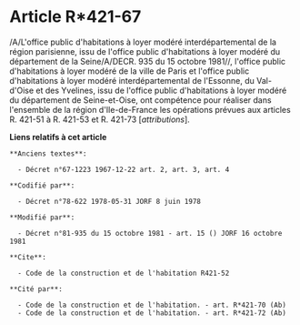 # Article R*421-67

/A/L'office public d'habitations à loyer modéré interdépartemental de la région parisienne, issu de l'office public
d'habitations à loyer modéré du département de la Seine/A/DECR. 935 du 15 octobre 1981//, l'office public d'habitations à
loyer modéré de la ville de Paris et l'office public d'habitations à loyer modéré interdépartemental de l'Essonne, du Val-
d'Oise et des Yvelines, issu de l'office public d'habitations à loyer modéré du département de Seine-et-Oise, ont compétence
pour réaliser dans l'ensemble de la région d'Ile-de-France les opérations prévues aux articles R. 421-51 à R. 421-53 et R.
421-73 [*attributions*].

**Liens relatifs à cet article**

	**Anciens textes**:

	  - Décret n°67-1223 1967-12-22 art. 2, art. 3, art. 4

	**Codifié par**:

	  - Décret n°78-622 1978-05-31 JORF 8 juin 1978

	**Modifié par**:

	  - Décret n°81-935 du 15 octobre 1981 - art. 15 () JORF 16 octobre 1981

	**Cite**:

	  - Code de la construction et de l'habitation R421-52

	**Cité par**:

	  - Code de la construction et de l'habitation. - art. R*421-70 (Ab)
	  - Code de la construction et de l'habitation. - art. R*421-72 (Ab)
